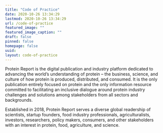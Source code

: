 ```yaml
---
title: "Code of Practice"
date: 2020-10-26 13:34:29
lastmod: 2020-10-26 13:34:29
url: /code-of-practice
featured_image: ""
featured_image_caption: ""
draft: false
pinned: false
homepage: false
uuid: 
layout: code-of-practice
---
```


Protein Report is the digital publication and industry platform dedicated to advancing the world’s understanding of protein – the business, science, and culture of how protein is produced, distributed, and consumed. It is the only publication entirely focused on protein and the only information resource committed to facilitating an inclusive dialogue around protein industry challenges and solutions among stakeholders from all sectors and backgrounds.

Established in 2018, Protein Report serves a diverse global readership of scientists, startup founders, food industry professionals, agriculturalists, investors, researchers, policy makers, consumers, and other stakeholders with an interest in protein, food, agriculture, and science.